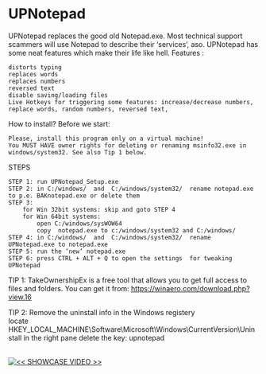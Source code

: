 # UPNotepad
 
UPNotepad replaces the good old Notepad.exe.
Most technical support scammers will use Notepad to describe their ‘services’, aso.
UPNotepad has some neat features which make their life like hell.
Features :

    distorts typing
    replaces words
    replaces numbers
    reversed text
    disable saving/loading files
    Live Hotkeys for triggering some features: increase/decrease numbers, replace words, random numbers, reversed text,

How to install?
Before we start:

    Please, install this program only on a virtual machine!
    You MUST HAVE owner rights for deleting or renaming msinfo32.exe in windows/system32. See also Tip 1 below.

 
STEPS

    STEP 1: run UPNotepad_Setup.exe
    STEP 2: in C:/windows/  and  C:/windows/system32/  rename notepad.exe to p.e. BAKnotepad.exe or delete them
    STEP 3:
        for Win 32bit systems: skip and goto STEP 4
        for Win 64bit systems:
            open C:/windows/sysWOW64
            copy  notepad.exe to c:/windows/system32 and C:/windows/
    STEP 4: in C:/windows/  and  C:/windows/system32/  rename UPNotepad.exe to notepad.exe
    STEP 5: run the ‘new’ notepad.exe
    STEP 6: press CTRL + ALT + Q to open the settings  for tweaking UPNotepad
    
TIP 1: TakeOwnershipEx is a free tool that allows you to get full access to files and folders.
       You can get it from: https://winaero.com/download.php?view.16

TIP 2: Remove the uninstall info in the Windows registery<br>
       locate HKEY_LOCAL_MACHINE\Software\Microsoft\Windows\CurrentVersion\Uninstall 
       in the right pane delete the key: upnotepad
<br>
<br>

[![<< SHOWCASE VIDEO >>](https://img.youtube.com/vi/VID/0.jpg)](https://www.youtube.com/watch?v=k9ovNANIr6g)
